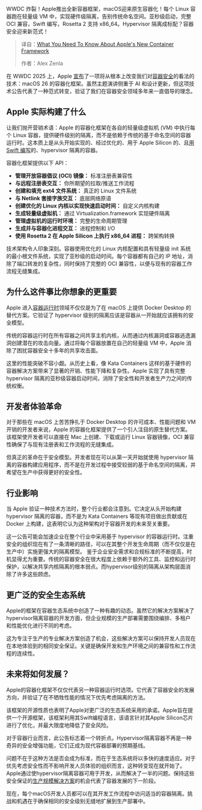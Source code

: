 <!--
title: 关于苹果新容器框架，你需要了解的内容
cover: https://cdn.thenewstack.io/media/2025/06/692d026c-coding.jpg
summary: WWDC 炸裂！Apple推出全新容器框架，macOS迎来原生容器化！每个 Linux 容器跑在轻量级 VM 中，实现硬件级隔离，告别传统命名空间。亚秒级启动，完整 OCI 兼容，Swift 编写，Rosetta 2 支持 x86_64。Hypervisor 隔离成标配？容器安全迎来新范式！
-->

WWDC 炸裂！Apple推出全新容器框架，macOS迎来原生容器化！每个 Linux 容器跑在轻量级 VM 中，实现硬件级隔离，告别传统命名空间。亚秒级启动，完整 OCI 兼容，Swift 编写，Rosetta 2 支持 x86_64。Hypervisor 隔离成标配？容器安全迎来新范式！

> 译自：[What You Need To Know About Apple's New Container Framework](https://thenewstack.io/what-you-need-to-know-about-apples-new-container-framework/)
> 
> 作者：Alex Zenla

在 WWDC 2025 上，Apple [宣布](https://www.apple.com/newsroom/2025/06/apple-supercharges-its-tools-and-technologies-for-developers/)了一项将从根本上改变我们对[容器安全](https://thenewstack.io/open-source-and-container-security-are-fundamentally-broken/)的看法的技术：macOS 26 的容器化框架。虽然主题演讲侧重于 AI 和设计更新，但这项技术公告代表了一种范式转变，验证了我们在容器安全领域多年来一直倡导的理念。

## Apple 实际构建了什么

让我们抛开营销术语：Apple 的容器化框架在各自的轻量级虚拟机 (VM) 中执行每个 Linux 容器，提供硬件级别的隔离，而不是依赖于传统的基于命名空间的容器运行时。这本质上是从头开始实现的、经过优化的、用于 Apple Silicon 的、且[用 Swift 编写](https://thenewstack.io/get-started-with-swift/)的、hypervisor 隔离的容器。

容器化框架提供以下 API：

- **管理开放容器倡议 (OCI) 镜像：** 标准注册表兼容性
- **与远程注册表交互：** 你所期望的拉取/推送工作流程
- **创建和填充 ext4 文件系统：** 真正的 Linux 文件系统
- **与 Netlink 套接字族交互：** 底层网络原语
- **创建优化的 Linux 内核以实现快速启动时间：** 自定义内核构建
- **生成轻量级虚拟机：** 通过 Virtualization.framework 实现硬件隔离
- **管理虚拟机的运行时环境：** 完整的生命周期管理
- **生成并与容器化进程交互：** 进程控制和 I/O
- **使用 Rosetta 2 在 Apple Silicon 上执行 x86_64 进程：** 跨架构转换

技术架构令人印象深刻。容器使用优化的 Linux 内核配置和具有轻量级 init 系统的最小根文件系统，实现了亚秒级的启动时间。每个容器都有自己的 IP 地址，消除了端口转发的复杂性，同时保持了完整的 OCI 兼容性，以便与现有的容器工作流程无缝集成。

## 为什么这件事比你想象的更重要

Apple 进入[容器运行时](https://thenewstack.io/container-security-and-the-importance-of-secure-runtimes/)领域不仅仅是为了在 macOS 上提供 Docker Desktop 的替代方案。它验证了 hypervisor 级别的隔离应该是容器从一开始就应该拥有的安全模型。

传统的容器运行时在所有容器之间共享主机内核，从而通过内核漏洞或容器逃逸漏洞创建潜在的攻击向量。通过将每个容器放置在自己的轻量级 VM 中，Apple 消除了困扰容器安全十多年的共享攻击面。

这里的性能突破不容小觑。从历史上看，像 Kata Containers 这样的基于硬件的容器解决方案带来了显著的开销、性能下降和复杂性。Apple 实现了具有完整 hypervisor 隔离的亚秒级容器启动时间，消除了安全性和开发者生产力之间的传统权衡。

## 开发者体验革命

对于那些在 macOS 上苦苦挣扎于 Docker Desktop 的许可成本、性能问题和 VM 开销的开发者来说，Apple 的容器化框架提供了一个引人注目的原生替代方案。该框架使开发者可以直接在 Mac 上创建、下载或运行 Linux 容器镜像，OCI 兼容性确保了与现有注册表和工作流程的无缝集成。

但真正的革命在于安全模型。开发者现在可以从第一天开始就使用 hypervisor 隔离的容器构建应用程序，而不是在开发过程中接受较弱的基于命名空间的隔离，并希望在生产中获得更好的安全性。

## 行业影响

当 Apple 验证一种技术方法时，整个行业都会注意到。它决定从头开始构建 hypervisor 隔离的容器，而不是为 Kata Containers 等现有项目做出贡献或在 Docker 上构建，这表明它认为这种架构对于容器开发的未来至关重要。

这一公告可能会加速企业在整个行业中采用基于 hypervisor 的容器运行时。注重安全的组织现在有了一条清晰的路径，可以在其整个开发生命周期（而不仅仅是在生产中）实施更强大的隔离模型。
鉴于企业安全需求和合规标准的不断提高，时机显得尤为重要。传统的容器安全在很大程度上依赖于额外的工具、监控和运行时保护，以解决共享内核隔离的根本弱点。而hypervisor级别的隔离从架构层面消除了许多这些顾虑。

## 更广泛的安全生态系统

Apple的框架在容器生态系统中创造了一种有趣的动态。虽然它的解决方案解决了hypervisor隔离容器的开发方面，但企业规模的生产部署需要围绕编排、多租户和性能优化进行不同的考虑。

这为专注于生产的专业解决方案创造了机会，这些解决方案可以保持开发人员现在在本地体验到的相同安全保证。关键是确保开发和生产环境之间的兼容性和工作流程的连续性。

## 未来将如何发展？

Apple的容器化框架不仅仅代表另一种容器运行时选项。它代表了容器安全的发展方向，并验证了在不牺牲性能的情况下优先考虑隔离的方法。

该框架的开源性质也表明了Apple对更广泛的生态系统采用的承诺。Apple旨在提供一个开源框架，该框架利用其Swift编程语言，该语言针对其Apple Silicon芯片进行了优化，并最大限度地降低了安全风险。

对于容器行业而言，此公告标志着一个转折点。Hypervisor隔离容器不再是一种奇异的安全增强功能，它们正成为现代容器部署的预期基线。

问题不在于这种方法是否会成为标准，而在于生态系统将以多快的速度适应。对于优先考虑安全性而不影响开发人员体验的组织而言，这种转变现在就开始了。Apple通过使hypervisor隔离容器可用于开发，从而解决了一半的问题。保持这些安全保证的[生产规模解决方案](https://edera.dev/stories/apple-just-validated-hypervisor-isolated-containers-heres-what-that-means)的机会代表了容器发展的下一阶段。

现在，每个macOS开发人员都可以在其开发工作流程中访问适当的容器隔离。挑战和机遇在于确保相同的安全级别无缝地扩展到生产部署中。